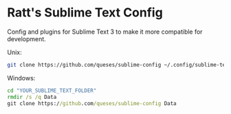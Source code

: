 # Ratt's Sublime Text Config
Config and plugins for Sublime Text 3 to make it more compatible for development.

Unix:
```bash
git clone https://github.com/queses/sublime-config ~/.config/sublime-text-3
```
Windows:
```cmd
cd "YOUR_SUBLIME_TEXT_FOLDER"
rmdir /s /q Data
git clone https://github.com/queses/sublime-config Data
```
